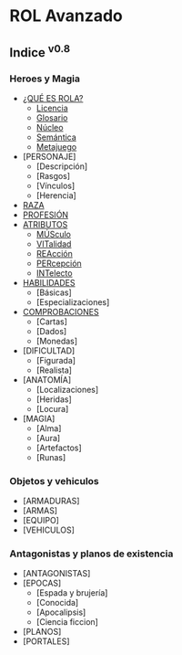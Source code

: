 # ROL Avanzado
## Indice <sup>v0.8</sup>
### Heroes y Magia

* [¿QUÉ ES ROLA?](https://github.com/demonio/arp/tree/master/es/rola.md)
	* [Licencia](https://github.com/demonio/arp/tree/master/es/rola/licencia.md)
	* [Glosario](https://github.com/demonio/arp/tree/master/es/rola/glosario.md)
	* [Núcleo](https://github.com/demonio/arp/tree/master/es/rola/nucleo.md)
	* [Semántica](https://github.com/demonio/arp/tree/master/es/rola/semantica.md)
	* [Metajuego](https://github.com/demonio/arp/tree/master/es/rola/metajuego.md)
* [PERSONAJE]
	* [Descripción]
	* [Rasgos]
	* [Vínculos]
	* [Herencia]
* [RAZA](https://github.com/demonio/arp/tree/master/es/raza.md)
* [PROFESIÓN](https://github.com/demonio/arp/tree/master/es/profesion.md)
* [ATRIBUTOS](https://github.com/demonio/arp/tree/master/es/atributos.md)
	* [MÚSculo](https://github.com/demonio/arp/tree/master/es/atributos/musculo.md)
	* [VITalidad](https://github.com/demonio/arp/tree/master/es/atributos/vitalidad.md)
	* [REAcción](https://github.com/demonio/arp/tree/master/es/atributos/reaccion.md)
	* [PERcepción](https://github.com/demonio/arp/tree/master/es/atributos/percepcion.md)
	* [INTelecto](https://github.com/demonio/arp/tree/master/es/atributos/intelecto.md)
* [HABILIDADES](https://github.com/demonio/arp/tree/master/es/habilidades.md)
	* [Básicas]
	* [Especializaciones]
* [COMPROBACIONES](https://github.com/demonio/arp/tree/master/es/comprobaciones.md)
	* [Cartas]
	* [Dados]
	* [Monedas]
* [DIFICULTAD]
	* [Figurada]
	* [Realista]
* [ANATOMÍA]
	* [Localizaciones]
	* [Heridas]
	* [Locura]
* [MAGIA]
	* [Alma]
	* [Aura]
	* [Artefactos]
	* [Runas]

### Objetos y vehiculos
* [ARMADURAS]
* [ARMAS]
* [EQUIPO]
* [VEHICULOS]

### Antagonistas y planos de existencia
* [ANTAGONISTAS]
* [EPOCAS]
	* [Espada y brujería]
	* [Conocida]
	* [Apocalipsis]
	* [Ciencia ficcion]
* [PLANOS]
* [PORTALES]
